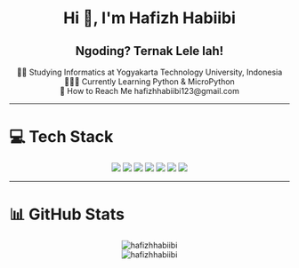 <h1 align="center">Hi 👋, I'm Hafizh Habiibi</h1>
<h2 align="center">Ngoding? Ternak Lele lah!</h2>

<p align="center">
👨‍🎓 Studying Informatics at Yogyakarta Technology University, Indonesia  <br>
👩🏻‍💻 Currently Learning Python & MicroPython <br>
💬 How to Reach Me hafizhhabiibi123@gmail.com <br>
</p>

---

# 💻 Tech Stack
<p align="center">
  <img src="https://img.shields.io/badge/python-3670A0?style=for-the-badge&logo=python&logoColor=ffdd54" />
  <img src="https://img.shields.io/badge/php-%23777BB4.svg?style=for-the-badge&logo=php&logoColor=white" />
  <img src="https://img.shields.io/badge/html5-%23E34F26.svg?style=for-the-badge&logo=html5&logoColor=white" />
  <img src="https://img.shields.io/badge/css3-%231572B6.svg?style=for-the-badge&logo=css3&logoColor=white" />
  <img src="https://img.shields.io/badge/javascript-%23323330.svg?style=for-the-badge&logo=javascript&logoColor=%23F7DF1E" />
  <img src="https://img.shields.io/badge/mysql-4479A1.svg?style=for-the-badge&logo=mysql&logoColor=white" />
  <img src="https://img.shields.io/badge/figma-%23F24E1E.svg?style=for-the-badge&logo=figma&logoColor=white" />
</p>

---

# 📊 GitHub Stats
<p align="center">
  <img src="https://github-readme-stats.vercel.app/api?username=HafizhHabiibi&show_icons=true&theme=dark&hide_border=true&locale=en" alt="hafizhhabiibi" />
  <br>
  <img src="https://github-readme-stats.vercel.app/api/top-langs?username=HafizhHabiibi&show_icons=true&theme=dark&hide_border=true&locale=en&layout=compact" alt="hafizhhabiibi" />
</p>
